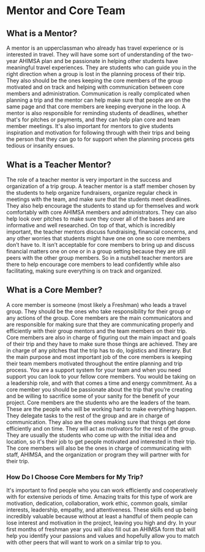 # Mentor and Core Team

## What is a Mentor?

A mentor is an upperclassman who already has travel experience or is
interested in travel. They will have some sort of understanding of the two-year AHIMSA
plan and be passionate in helping other students have meaningful travel
experiences. They are students who can guide you in the right direction when a
group is lost in the planning process of their trip. They also should be the ones
keeping the core members of the group motivated and on track and helping with
communication between core members and administration. Communication is really
complicated when planning a trip and the mentor can help make sure that people
are on the same page and that core members are keeping everyone in the loop. A
mentor is also responsible for reminding students of deadlines, whether that's for
pitches or payments, and they can help plan core and team member meetings. It's
also important for mentors to give students inspiration and motivation for following
through with their trips and being the person that they can go to for support when
the planning process gets tedious or insanity ensues.

## What is a Teacher Mentor?

The role of a teacher mentor is very important in the success and organization
of a trip group. A teacher mentor is a staff member chosen by the students to help
organize fundraisers, organize regular check in meetings with the team, and make
sure that the students meet deadlines. They also help encourage the students to
stand up for themselves and work comfortably with core AHIMSA members and
administrators. They can also help look over pitches to make sure they cover all of
the bases and are informative and well researched. On top of that, which is
incredibly important, the teacher mentors discuss fundraising, financial concerns,
and any other worries that students might have one on one so core members don’t
have to. It isn’t acceptable for core members to bring up and discuss financial
matters one on one or in a group setting because they are still peers with the other
group members. So in a nutshell teacher mentors are there to help encourage core
members to lead confidently while also facilitating, making sure everything is on
track and organized.

## What is a Core Member?
A core member is someone (most likely a Freshman) who leads a travel
group. They should be the ones who take responsibility for their group or any
actions of the group. Core members are the main communicators and are
responsible for making sure that they are communicating properly and efficiently
with their group mentors and the team members on their trip. Core members are
also in charge of figuring out the main impact and goals of their trip and they have to
make sure those things are achieved. They are in charge of any pitches that the trip
has to do, logistics and itinerary. But the main purpose and most important job of the
core members is keeping their team members motivated throughout the entire
planning and trip process. You are a support system for your team and when you
need support you can look to your fellow core members. You would be taking on a
leadership role, and with that comes a time and energy commitment. As a core
member you should be passionate about the trip that you’re creating and be willing
to sacrifice some of your sanity for the benefit of your project.
Core members are the students who are the leaders of the team. These are
the people who will be working hard to make everything happen. They delegate
tasks to the rest of the group and are in charge of communication. They also are the
ones making sure that things get done efficiently and on time. They will act as
motivators for the rest of the group. They are usually the students who come up with
the initial idea and location, so it's their job to get people motivated and interested in
their trip. The core members will also be the ones in charge of communicating with
staff, AHIMSA, and the organization or program they will partner with for their trip.  
### How Do I Choose Core Members for My Trip?
It's important to find people who you can work efficiently and cooperatively
with for extensive periods of time. Amazing traits for this type of work are motivation,
dedication, collaboration, work ethic, common goals, similar interests, leadership,
empathy, and attentiveness. These skills end up being incredibly valuable because
without at least a handful of them people can lose interest and motivation in the
project, leaving you high and dry. In your first months of freshman year you will also
fill out an AHIMSA form that will help you identify your passions and values and hopefully
allow you to match with other peers that will want to work on a similar trip to you.

